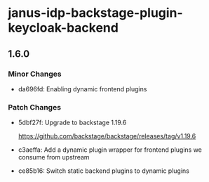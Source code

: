 # janus-idp-backstage-plugin-keycloak-backend

## 1.6.0

### Minor Changes

- da696fd: Enabling dynamic frontend plugins

### Patch Changes

- 5dbf27f: Upgrade to backstage 1.19.6

  <https://github.com/backstage/backstage/releases/tag/v1.19.6>

- c3aeffa: Add a dynamic plugin wrapper for frontend plugins we consume from upstream
- ce85b16: Switch static backend plugins to dynamic plugins
